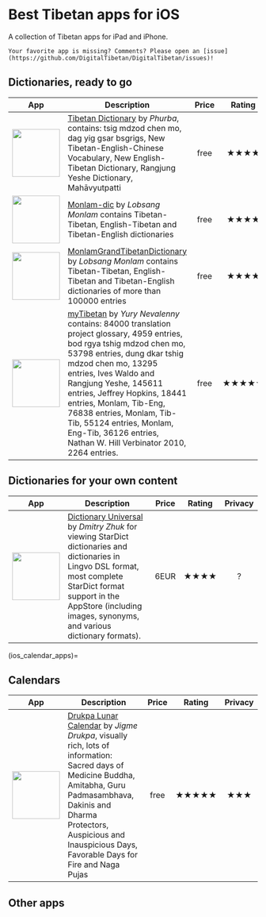 # Best Tibetan apps for iOS

A collection of Tibetan apps for iPad and iPhone.

```{note}
Your favorite app is missing? Comments? Please open an [issue](https://github.com/DigitalTibetan/DigitalTibetan/issues)!
```
## Dictionaries, ready to go

| App | Description | Price | Rating | Privacy |
| --- | ----------- | :---: | :----: | :-----: |
| <img src="https://is4-ssl.mzstatic.com/image/thumb/Purple123/v4/d4/0a/50/d40a5014-ea53-8df4-4955-5c8c7e40524c/AppIcon-0-1x_U007emarketing-0-0-85-220-4.png/350x350.png?" style="width: 96px;"> | [Tibetan Dictionary](https://apps.apple.com/us/app/tibetan-dictionary/id418873951) by _Phurba_, contains: tsig mdzod chen mo, dag yig gsar bsgrigs, New Tibetan-English-Chinese Vocabulary, New English-Tibetan Dictionary, Rangjung Yeshe Dictionary, Mahāvyutpatti | free | ★★★★ | ? |
| <img src="https://is1-ssl.mzstatic.com/image/thumb/Purple62/v4/ec/48/a5/ec48a549-da8c-e466-b18f-6149c5f14fd9/mzm.outuupqo.png/350x350.png?" style="width: 96px;"> | [Monlam-dic](https://apps.apple.com/us/app/monlam-dic/id1054645616) by _Lobsang Monlam_ contains Tibetan-Tibetan, English-Tibetan and Tibetan-English dictionaries | free | ★★★★ | ? |
| <img src="https://is5-ssl.mzstatic.com/image/thumb/Purple113/v4/9d/37/e7/9d37e737-ce9f-e688-2eff-a5d792ff9b7f/AppIcon-1x_U007emarketing-0-0-0-7-0-0-85-220.jpeg/350x350.png?" style="width: 96px;"> | [MonlamGrandTibetanDictionary](https://apps.apple.com/us/app/monlamgrandtibetandictionary/id1065052389) by _Lobsang Monlam_ contains Tibetan-Tibetan, English-Tibetan and Tibetan-English dictionaries of more than 100000 entries | free | ★★★★ | ? |
| <img src="https://is1-ssl.mzstatic.com/image/thumb/Purple124/v4/3b/43/2a/3b432a78-5d54-761b-5699-da9122e4bcca/AppIcon-0-1x_U007emarketing-0-10-0-85-220.png/246x0w.webp" style="width: 96px;"> | [myTibetan](https://apps.apple.com/us/app/mytibetan/id1436723937) by _Yury Nevalenny_ contains: 84000 translation project glossary, 4959 entries, bod rgya tshig mdzod chen mo, 53798 entries, dung dkar tshig mdzod chen mo, 13295 entries, Ives Waldo and Rangjung Yeshe, 145611 entries, Jeffrey Hopkins, 18441 entries, Monlam, Tib-Eng, 76838 entries, Monlam, Tib-Tib, 55124 entries, Monlam, Eng-Tib, 36126 entries, Nathan W. Hill Verbinator 2010, 2264 entries. | free| ★★★★★ |★★★ |

## Dictionaries for your own content

| App | Description | Price | Rating | Privacy |
| --- | ----------- | :---: | :----: | :-----: |
| <img src="https://is4-ssl.mzstatic.com/image/thumb/Purple123/v4/41/cd/f2/41cdf247-415a-84f4-72a8-a1fe6180a500/AppIcon-0-0-1x_U007emarketing-0-0-0-6-0-85-220.png/246x0w.webp" style="width: 96px;"> | [Dictionary Universal](https://apps.apple.com/de/app/dictionary-universal/id312088272?platform=iphone) by _Dmitry Zhuk_ for viewing StarDict dictionaries and dictionaries in Lingvo DSL format, most complete StarDict format support in the AppStore (including images, synonyms, and various dictionary formats). | 6EUR | ★★★★ | ? |

(ios_calendar_apps)=
## Calendars

| App | Description | Price | Rating | Privacy |
| --- | ----------- | :---: | :----: | :-----: |
| <img src="https://is1-ssl.mzstatic.com/image/thumb/Purple114/v4/8a/be/97/8abe977d-a1ac-0caa-5186-0bbde5995288/AppIcon-0-0-1x_U007emarketing-0-0-0-10-0-0-sRGB-0-0-0-GLES2_U002c0-512MB-85-220-0-0.png/246x0w.webp" style="width: 96px;"> | [Drukpa Lunar Calendar](https://apps.apple.com/de/app/drukpa-lunar-calendar/id973390275) by _Jigme Drukpa_, visually rich, lots of information: Sacred days of Medicine Buddha, Amitabha, Guru Padmasambhava, Dakinis and Dharma Protectors, Auspicious and Inauspicious Days, Favorable Days for Fire and Naga Pujas | free | ★★★★★ | ★★★ |
## Other apps
